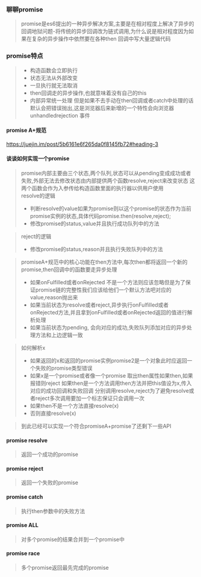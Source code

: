 ### 聊聊promise
> promise是es6提出的一种异步解决方案,主要是在相对程度上解决了异步的回调地狱问题-将传统的异步回调改为链式调用,为什么说是相对程度因为如果在复杂的异步操作中依然要在各种then
> 回调中写大量逻辑代码
### promise特点
> + 构造函数会立即执行
> + 状态无法从外部改变
> + 一旦执行就无法取消
> + then回调走的异步操作,也就意味着没有自己的this
> + 内部异常统一处理 但是如果不去手动在then回调或者catch中处理的话默认会把错误抛出,这是浏览器后来新增的一个特性会向浏览器unhandledrejection 事件
#### promise A+规范
https://juejin.im/post/5b6161e6f265da0f8145fb72#heading-3
#### 谈谈如何实现一个promise
> promise内部主要由三个状态,两个队列,状态可以从pending变成成功或者失败,外部无法去修改状态由内部提供两个函数resolve,reject来改变状态
> 这两个函数会作为入参传给构造函数里面的执行器以供用户使用  
> resolve的逻辑 
> + 判断resolve的value如果为promise则以这个promise的状态作为当前promise实例的状态,具体代码promise.then(resolve,reject);
> + 修改promise的status,value并且执行成功队列中的方法  

> reject的逻辑
> + 修改promise的status,reason并且执行失败队列中的方法

> promiseA+规范中的核心功能在then方法中,每次then都将返回一个新的promise,then回调中的函数要走异步处理
> + 如果onFulfilled或者onRejected 不是一个方法则应该忽略但是为了保证promise链的完整性我们应该给他们一个默认方法吧对应的value,reason抛出来
> + 如果当前状态为resolve或者reject,异步执行onFulfilled或者onRejected方法,并且拿到onFulfilled或者onRejected返回的值进行解析处理
> + 如果当前状态为pending, 会向对应的成功,失败队列添加对应的异步处理方法和上边逻辑一致

> 如何解析x
> + 如果返回的x和返回的promise实例promise2是一个对象此时应返回一个失败的promise类型错误
> + 如果x是一个promise或者像一个promise 取出then属性如果then,如果报错则reject  如果then是一个方法调用then方法并把this值设为x,传入对应的成功回调和失败回调
>    分别调用resolve,reject为了避免resolve或者reject多次调用要加一个标志保证只会调用一次
> + 如果then不是一个方法直接resolve(x)
> + 否则直接resolve(x)

>到此已经可以实现一个符合promiseA+promise了还剩下一些API
#### promise resolve
> 返回一个成功的promise
#### promise reject
> 返回一个失败的promise
#### promise catch
> 执行then参数中的失败方法
#### promise ALL
> 对多个promise的结果合并到一个promise中
#### promise race
> 多个promise返回最先完成的promise
